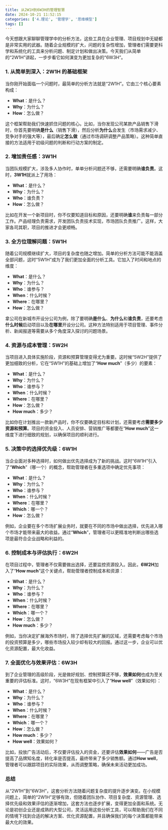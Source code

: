 ```yaml
---
title: 从2W1H到6W3H的管理智慧
date: 2024-10-21 11:52:15
categories: ['4.理论', '管理学', '思维模型']
tags: []
---
```


今天想跟大家聊聊管理学中的分析方法，这些工具在企业管理、项目规划中无疑都是非常实用的武器。随着企业规模的扩大，问题的复杂性增加，管理者们需要更科学和系统化的工具来分析问题、制定计划和做出决策。今天我们从简单的“2W1H”讲起，一步步看它如何演变为更加复杂的“6W3H”。
  
  
### 1. 从简单到深入：**2W1H** 的基础框架

当你刚开始面临一个问题时，最简单的分析方法就是“2W1H”。它由三个核心要素构成：

- **What**：是什么？
- **Why**：为什么？
- **How**：怎么做？

这个框架帮助我们快速抓住问题的核心。比如，当你发现公司某款产品销售下滑时，你首先要明确**是什么**（销售下滑），然后分析**为什么**会发生（市场需求减少、竞争对手的强大等），最后确定**怎么做**（通过市场调研调整产品策略）。这种简单直接的方法适用于初级问题的判断和行动方案的制定。
  
  
### 2. 增加责任感：**3W1H**

当团队规模扩大，涉及多人协作时，单单分析问题还不够，还需要明确**谁负责**。这时，**3W1H**就派上了用场：

- **What**：是什么？
- **Why**：为什么？
- **Who**：谁负责？
- **How**：怎么做？

比如在开发一个新项目时，你不仅要知道目标和原因，还要明确**谁**来负责每一部分工作。产品经理负责需求，开发团队负责技术实现，市场团队负责推广。这样，大家各司其职，项目的推进才会更顺畅。
  
  
### 3. 全方位理解问题：**5W1H**

随着公司规模继续扩大，项目的复杂度也随之增加。简单的分析方法可能不能涵盖全部问题，这时“5W1H”成为了我们更加全面的分析工具。它加入了时间和地点的维度：

- **What**：是什么？
- **Why**：为什么？
- **Who**：谁参与？
- **When**：什么时候？
- **Where**：在哪里？
- **How**：怎么做？

拿公司在新城市开设分公司为例，除了要明确**是什么**、**为什么**和**谁负责**，还要考虑**什么时候**启动项目以及**在哪里**开设分公司。这种方法特别适用于项目管理、事件分析、新闻报道等需要从多个角度深入探讨的问题场景。
  
  
### 4. 资源与成本管理：**5W2H**

当项目进入具体实施阶段，资源和预算管理变得尤为重要。这时候“5W2H”提供了更加细致的分析，它在“5W1H”的基础上增加了“**How much**”（多少）的要素：

- **What**：是什么？
- **Why**：为什么？
- **Who**：谁参与？
- **When**：什么时候？
- **Where**：在哪里？
- **How**：怎么做？
- **How much**：多少？

比如你在计划推出一款新产品时，你不仅要确定目标和计划，还需要考虑**需要多少资源和预算**。项目的资金投入、人员安排、营销推广等都要在“**How much**”这一维度下进行细致的规划，以确保项目的顺利进行。
  
  
### 5. 决策中的选择优先级：**6W1H**

当企业面对多种选择时，如何做出优先选择成为了新的挑战。这时“6W1H”引入了“**Which**”（哪一个）的概念，帮助管理者在多重选项中确定优先事项：

- **What**：是什么？
- **Why**：为什么？
- **Who**：谁参与？
- **When**：什么时候？
- **Where**：在哪里？
- **Which**：哪一个？
- **How**：怎么做？

例如，企业要在多个市场扩展业务时，就要在不同的市场中做出选择，优先进入哪个市场才能带来最大的收益。通过“**Which**”，管理者可以更精准地判断出哪些选项是最符合企业战略和利益的。
  
  
### 6. 控制成本与评估执行：**6W2H**

在项目过程中，管理者不仅需要做出选择，还要监控资源投入。因此，**6W2H**加入了“**How much**”这个关键点，帮助管理者控制成本和资源：

- **What**：是什么？
- **Why**：为什么？
- **Who**：谁参与？
- **When**：什么时候？
- **Where**：在哪里？
- **Which**：哪一个？
- **How**：怎么做？
- **How much**：多少？

例如，当你决定扩展海外市场时，除了选择优先扩展的区域，还需要考虑每个市场的投资预算是多少，哪些市场投入较少却有较大的回报。通过这一步，企业可以优化资源配置，最大化收益。
  
  
### 7. 全面优化与效果评估：**6W3H**

到了企业管理的高级阶段，光是做好规划、控制预算还不够，**效果如何**也成为至关重要的评估标准。这时，“6W3H”在现有框架中引入了“**How well**”（效果如何）：

- **What**：是什么？
- **Why**：为什么？
- **Who**：谁参与？
- **When**：什么时候？
- **Where**：在哪里？
- **Which**：哪一个？
- **How**：怎么做？
- **How much**：多少？
- **How well**：效果如何？

比如，投放广告活动后，不仅要评估投入的资金，还要评估**效果如何**——广告是否提高了品牌知名度，转化率是否提高，最终带来了多少销售额。通过**How well**，管理者可以跟踪项目的实际效果，从而调整策略，确保未来活动更加成功。
  
  
### 总结

从“2W1H”到“6W3H”，这套分析方法随着问题复杂度的提升逐步演变。在小规模问题上，简单的“2W1H”足够有效，但随着团队协作、项目复杂度、资源管理、选择优先级和效果评估的逐渐增加，这套方法也逐步扩展，变得更加全面和系统。无论是初创企业还是成熟的大型公司，灵活运用这些分析工具，可以帮助我们在不同的情境下找到合适的解决方案、优化资源配置，并且确保我们的每个决策都能带来最大化的效果。
